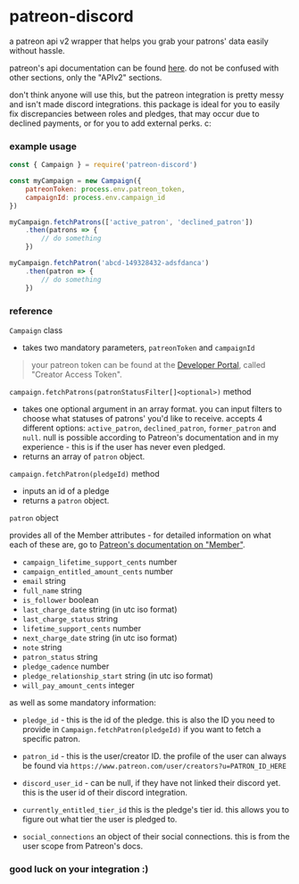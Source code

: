 # patreon-discord
a patreon api v2 wrapper that helps you grab your patrons' data easily without hassle.

patreon's api documentation can be found [here](https://docs.patreon.com/). do not be confused with other sections, only the "APIv2" sections.

don't think anyone will use this, but the patreon integration is pretty messy and isn't made discord integrations. this package is ideal for you to easily fix discrepancies between roles and pledges, that may occur due to declined payments, or for you to add external perks. c:

### example usage
```js
const { Campaign } = require('patreon-discord')

const myCampaign = new Campaign({ 
    patreonToken: process.env.patreon_token,
    campaignId: process.env.campaign_id
})

myCampaign.fetchPatrons(['active_patron', 'declined_patron'])
    .then(patrons => { 
        // do something
    })

myCampaign.fetchPatron('abcd-149328432-adsfdanca')
    .then(patron => { 
        // do something
    })
```

### reference
`Campaign` class
- takes two mandatory parameters, `patreonToken` and `campaignId`

> your patreon token can be found at the [Developer Portal](https://www.patreon.com/portal/registration/register-clients), called "Creator Access Token".

`campaign.fetchPatrons(patronStatusFilter[]<optional>)` method
- takes one optional argument in an array format. you can input filters to choose what statuses of patrons' you'd like to receive. accepts 4 different options: `active_patron`, `declined_patron`, `former_patron` and `null`. null is possible according to Patreon's documentation and in my experience - this is if the user has never even pledged.
- returns an array of `patron` object.

`campaign.fetchPatron(pledgeId)` method
- inputs an id of a pledge
- returns a `patron` object.


`patron` object

provides all of the Member attributes - for detailed information on what each of these are, go to [Patreon's documentation on "Member"](https://docs.patreon.com/#member).
- `campaign_lifetime_support_cents` number
- `campaign_entitled_amount_cents` number
- `email` string
- `full_name` string
- `is_follower` boolean
- `last_charge_date` string (in utc iso format)
- `last_charge_status` string
- `lifetime_support_cents` number
- `next_charge_date` string (in utc iso format)
- `note` string
- `patron_status` string
- `pledge_cadence` number
- `pledge_relationship_start` string (in utc iso format)
- `will_pay_amount_cents` integer
  
as well as some mandatory information:
- `pledge_id` - this is the id of the pledge. this is also the ID you need to provide in `Campaign.fetchPatron(pledgeId)` if you want to fetch a specific patron.
- `patron_id` - this is the user/creator ID. the profile of the user can always be found via `https://www.patreon.com/user/creators?u=PATRON_ID_HERE`
- `discord_user_id` - can be null, if they have not linked their discord yet. this is the user id of their discord integration.
- `currently_entitled_tier_id` this is the pledge's tier id. this allows you to figure out what tier the user is pledged to.
  

- `social_connections` an object of their social connections. this is from the user scope from Patreon's docs.

### good luck on your integration :)